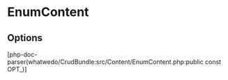 # EnumContent

## Options

[php-doc-parser(whatwedo/CrudBundle:src/Content/EnumContent.php:public const OPT_)]
